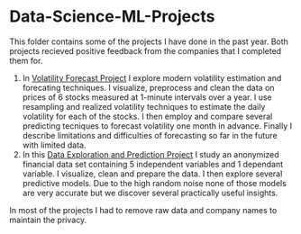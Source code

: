 # Data-Science-ML-Projects
This folder contains some of the projects I have done in the past year. Both projects recieved positive feedback from the companies that I completed them for.
1. In [Volatility Forecast Project](Forecasting%20Volatility%20Project/Forecasting%20Volatility%20Project.pdf) I explore modern volatility estimation and forecating techniques. I visualize, preprocess and clean the data on prices of 6 stocks measured at 1-minute intervals over a year. I use resampling and realized volatility techniques to estimate the daily volatility for each of the stocks. I then employ and compare several predicting tecniques to forecast volatility one month in advance. Finally I describe limitations and difficulties of forecasting so far in the future with limited data.
2. In this [Data Exploration and Prediction Project](Financial%20Data%20Exploration%20and%20Prediction/Financial%20Data%20Study.pdf) I study an anonymized financial data set containing 5 independent variables and 1 dependant variable. I visualize, clean and prepare the data. I then explore several predictive models. Due to the high random noise none of those models are very accurate but we discover several practically useful insights.

In most of the projects I had to remove raw data and company names to maintain the privacy. 
